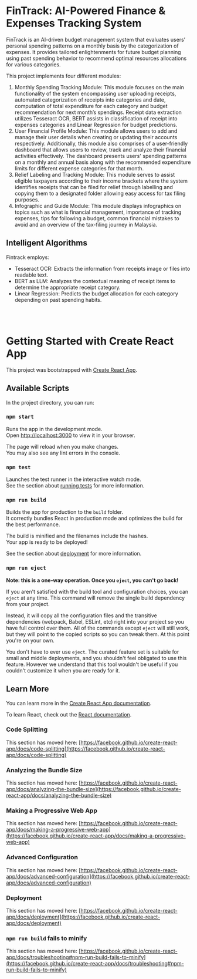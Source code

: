 # FinTrack: AI-Powered Finance & Expenses Tracking System

FinTrack is an AI-driven budget management system that evaluates users’ personal spending patterns on a monthly basis by the categorization of expenses. It provides tailored enlightenments for future budget planning using past spending behavior to recommend optimal resources allocations for various categories.

This project implements four different modules:
1. Monthly Spending Tracking Module:
 This module focuses on the main functionality of the system encompassing user uploading receipts, automated categorization of receipts into categories and date, computation of total expenditure for each category and budget recommendation for next month’s spendings. Receipt data extraction utilizes Tesseract OCR, BERT assists in classification of receipt into expenses categories and Linear Regression for budget predictions.
2. User Financial Profile Module:
   This module allows users to add and manage their user details when creating or updating their accounts respectively. Additionally, this module also comprises of a user-friendly dashboard that allows users to review, track and analyze their financial activities effectively. The dashboard presents users' spending patterns on a monthly and annual basis along with the recommended expenditure limits for different expense categories for that month.
3. Relief Labeling and Tracking Module:
   This module serves to assist eligible taxpayers according to their income brackets where the system identifies receipts that can be filed for relief through labelling and copying them to a designated folder allowing easy access for tax filing purposes. 
4. Infographic and Guide Module:
   This module displays infographics on topics such as what is financial management, importance of tracking expenses, tips for following a budget, common financial mistakes to avoid and an overview of the tax-filing journey in Malaysia.

## Intelligent Algorithms

Fintrack employs:

- Tesseract OCR: Extracts the information from receipts image or files into readable text.
- BERT as LLM: Analyzes the contextual meaning of receipt items to determine the appropriate receipt category.
- Linear Regression: Predicts the budget allocation for each category depending on past spending habits.

<br></br>

# Getting Started with Create React App

This project was bootstrapped with [Create React App](https://github.com/facebook/create-react-app).

## Available Scripts

In the project directory, you can run:

### `npm start`

Runs the app in the development mode.\
Open [http://localhost:3000](http://localhost:3000) to view it in your browser.

The page will reload when you make changes.\
You may also see any lint errors in the console.

### `npm test`

Launches the test runner in the interactive watch mode.\
See the section about [running tests](https://facebook.github.io/create-react-app/docs/running-tests) for more information.

### `npm run build`

Builds the app for production to the `build` folder.\
It correctly bundles React in production mode and optimizes the build for the best performance.

The build is minified and the filenames include the hashes.\
Your app is ready to be deployed!

See the section about [deployment](https://facebook.github.io/create-react-app/docs/deployment) for more information.

### `npm run eject`

**Note: this is a one-way operation. Once you `eject`, you can't go back!**

If you aren't satisfied with the build tool and configuration choices, you can `eject` at any time. This command will remove the single build dependency from your project.

Instead, it will copy all the configuration files and the transitive dependencies (webpack, Babel, ESLint, etc) right into your project so you have full control over them. All of the commands except `eject` will still work, but they will point to the copied scripts so you can tweak them. At this point you're on your own.

You don't have to ever use `eject`. The curated feature set is suitable for small and middle deployments, and you shouldn't feel obligated to use this feature. However we understand that this tool wouldn't be useful if you couldn't customize it when you are ready for it.

## Learn More

You can learn more in the [Create React App documentation](https://facebook.github.io/create-react-app/docs/getting-started).

To learn React, check out the [React documentation](https://reactjs.org/).

### Code Splitting

This section has moved here: [https://facebook.github.io/create-react-app/docs/code-splitting](https://facebook.github.io/create-react-app/docs/code-splitting)

### Analyzing the Bundle Size

This section has moved here: [https://facebook.github.io/create-react-app/docs/analyzing-the-bundle-size](https://facebook.github.io/create-react-app/docs/analyzing-the-bundle-size)

### Making a Progressive Web App

This section has moved here: [https://facebook.github.io/create-react-app/docs/making-a-progressive-web-app](https://facebook.github.io/create-react-app/docs/making-a-progressive-web-app)

### Advanced Configuration

This section has moved here: [https://facebook.github.io/create-react-app/docs/advanced-configuration](https://facebook.github.io/create-react-app/docs/advanced-configuration)

### Deployment

This section has moved here: [https://facebook.github.io/create-react-app/docs/deployment](https://facebook.github.io/create-react-app/docs/deployment)

### `npm run build` fails to minify

This section has moved here: [https://facebook.github.io/create-react-app/docs/troubleshooting#npm-run-build-fails-to-minify](https://facebook.github.io/create-react-app/docs/troubleshooting#npm-run-build-fails-to-minify)
